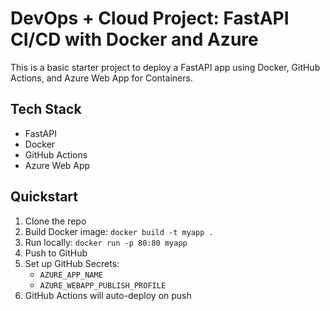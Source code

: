 # DevOps + Cloud Project: FastAPI CI/CD with Docker and Azure

This is a basic starter project to deploy a FastAPI app using Docker, GitHub Actions, and Azure Web App for Containers.

## Tech Stack
- FastAPI
- Docker
- GitHub Actions
- Azure Web App

## Quickstart
1. Clone the repo
2. Build Docker image: `docker build -t myapp .`
3. Run locally: `docker run -p 80:80 myapp`
4. Push to GitHub
5. Set up GitHub Secrets:
    - `AZURE_APP_NAME`
    - `AZURE_WEBAPP_PUBLISH_PROFILE`
6. GitHub Actions will auto-deploy on push